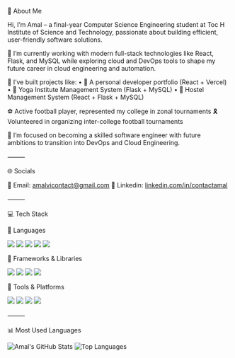 
👋 About Me

Hi, I’m Amal – a final-year Computer Science Engineering student at Toc H Institute of Science and Technology, passionate about building efficient, user-friendly software solutions.

🚀 I’m currently working with modern full-stack technologies like React, Flask, and MySQL while exploring cloud and DevOps tools to shape my future career in cloud engineering and automation.

🏢 I’ve built projects like:
	•	🎨 A personal developer portfolio (React + Vercel)
	•	🧘 Yoga Institute Management System (Flask + MySQL)
	•	🏨 Hostel Management System (React + Flask + MySQL)

⚽ Active football player, represented my college in zonal tournaments
🎗️ Volunteered in organizing inter-college football tournaments

🌱 I’m focused on becoming a skilled software engineer with future ambitions to transition into DevOps and Cloud Engineering.

⸻

🌐 Socials

📧 Email: amalvicontact@gmail.com
📱 Linkedin: [linkedin.com/in/contactamal](https://linkedin.com/in/contactamal)

⸻

💻 Tech Stack

🚩 Languages

<p align="left">
  <img src="https://img.shields.io/badge/HTML5-E34F26?style=for-the-badge&logo=html5&logoColor=white"/>
  <img src="https://img.shields.io/badge/CSS3-1572B6?style=for-the-badge&logo=css3&logoColor=white"/>
  <img src="https://img.shields.io/badge/JavaScript-F7DF1E?style=for-the-badge&logo=javascript&logoColor=black"/>
  <img src="https://img.shields.io/badge/Python-3776AB?style=for-the-badge&logo=python&logoColor=white"/>
  <img src="https://img.shields.io/badge/MySQL-4479A1?style=for-the-badge&logo=mysql&logoColor=white"/>
</p>


🚩 Frameworks & Libraries

<p align="left">
  <img src="https://img.shields.io/badge/React-20232A?style=for-the-badge&logo=react&logoColor=61DAFB"/>
  <img src="https://img.shields.io/badge/Bootstrap-563D7C?style=for-the-badge&logo=bootstrap&logoColor=white"/>
  <img src="https://img.shields.io/badge/Flask-000000?style=for-the-badge&logo=flask&logoColor=white"/>
  <img src="https://img.shields.io/badge/SQLAlchemy-404D59?style=for-the-badge&logo=sqlalchemy&logoColor=white"/>
</p>


🚩 Tools & Platforms

<p align="left">
  <img src="https://img.shields.io/badge/Git-F05032?style=for-the-badge&logo=git&logoColor=white"/>
  <img src="https://img.shields.io/badge/GitHub-181717?style=for-the-badge&logo=github&logoColor=white"/>
  <img src="https://img.shields.io/badge/Vercel-000000?style=for-the-badge&logo=vercel&logoColor=white"/>
  <img src="https://img.shields.io/badge/Figma-F24E1E?style=for-the-badge&logo=figma&logoColor=white"/>
</p>



⸻

📊 Most Used Languages


![Amal's GitHub Stats](https://github-readme-stats.vercel.app/api?username=amal-vi&show_icons=true&theme=radical)
![Top Languages](https://github-readme-stats.vercel.app/api/top-langs/?username=amal-vi&layout=compact&theme=radical)


